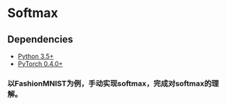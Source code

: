 # Softmax

## Dependencies
* [Python 3.5+](https://www.continuum.io/downloads)
* [PyTorch 0.4.0+](http://pytorch.org/)

### 以FashionMNIST为例，手动实现softmax，完成对softmax的理解。
